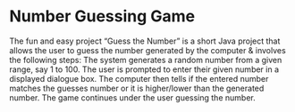 # Number Guessing Game
The fun and easy project “Guess the Number” is a short Java project that allows the user to guess the number generated by the computer & involves the following steps: The system generates a random number from a given range, say 1 to 100. The user is prompted to enter their given number in a displayed dialogue box. The computer then tells if the entered number matches the guesses number or it is higher/lower than the generated number. The game continues under the user guessing the number.
